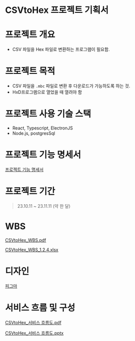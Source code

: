 # CSVtoHex 프로젝트 기획서

# 프로젝트 개요

- CSV 파일을 Hex 파일로 변환하는 프로그램이 필요함.

# 프로젝트 목적

- CSV 파일을 `.mbc` 파일로 변환 후 다운로드가 가능하도록 하는 것.
- HxD프로그램으로 열었을 때 열려야 함

# 프로젝트 사용 기술 스택

- React, Typescript, ElectronJS
- Node.js, postgresSql

# 프로젝트 기능 명세서

[프로젝트 기능 명세서](CSVtoHex%20%E1%84%91%E1%85%B3%E1%84%85%E1%85%A9%E1%84%8C%E1%85%A6%E1%86%A8%E1%84%90%E1%85%B3%20%E1%84%80%E1%85%B5%E1%84%92%E1%85%AC%E1%86%A8%E1%84%89%E1%85%A5%20e3a4f64d097449d5b24a27715aa75d20/%E1%84%91%E1%85%B3%E1%84%85%E1%85%A9%E1%84%8C%E1%85%A6%E1%86%A8%E1%84%90%E1%85%B3%20%E1%84%80%E1%85%B5%E1%84%82%E1%85%B3%E1%86%BC%20%E1%84%86%E1%85%A7%E1%86%BC%E1%84%89%E1%85%A6%E1%84%89%E1%85%A5%200c742073f0c44252b62982cfeed79a73.csv)

# 프로젝트 기간

> 23.10.11 ~ 23.11.11 (약 한 달)
> 

# WBS

[CSVtoHex_WBS.pdf](CSVtoHex%20%E1%84%91%E1%85%B3%E1%84%85%E1%85%A9%E1%84%8C%E1%85%A6%E1%86%A8%E1%84%90%E1%85%B3%20%E1%84%80%E1%85%B5%E1%84%92%E1%85%AC%E1%86%A8%E1%84%89%E1%85%A5%20e3a4f64d097449d5b24a27715aa75d20/CSVtoHex_WBS.pdf)

[CSVtoHex_WBS_1.2.4.xlsx](CSVtoHex%20%E1%84%91%E1%85%B3%E1%84%85%E1%85%A9%E1%84%8C%E1%85%A6%E1%86%A8%E1%84%90%E1%85%B3%20%E1%84%80%E1%85%B5%E1%84%92%E1%85%AC%E1%86%A8%E1%84%89%E1%85%A5%20e3a4f64d097449d5b24a27715aa75d20/CSVtoHex_WBS_1.2.4.xlsx)

# 디자인

[피그마](https://www.figma.com/file/EOrqJFr9uZLpMQGDjsSfwx/CSVtoHex?type=design&node-id=2%3A2&mode=design&t=Pqz4D2yjAICSxnK4-1)

# 서비스 흐름 및 구성

[CSVtoHex_서비스 흐름도.pdf](CSVtoHex%20%E1%84%91%E1%85%B3%E1%84%85%E1%85%A9%E1%84%8C%E1%85%A6%E1%86%A8%E1%84%90%E1%85%B3%20%E1%84%80%E1%85%B5%E1%84%92%E1%85%AC%E1%86%A8%E1%84%89%E1%85%A5%20e3a4f64d097449d5b24a27715aa75d20/CSVtoHex_%25EC%2584%259C%25EB%25B9%2584%25EC%258A%25A4_%25ED%259D%2590%25EB%25A6%2584%25EB%258F%2584.pdf)

[CSVtoHex_서비스 흐름도.pptx](CSVtoHex%20%E1%84%91%E1%85%B3%E1%84%85%E1%85%A9%E1%84%8C%E1%85%A6%E1%86%A8%E1%84%90%E1%85%B3%20%E1%84%80%E1%85%B5%E1%84%92%E1%85%AC%E1%86%A8%E1%84%89%E1%85%A5%20e3a4f64d097449d5b24a27715aa75d20/CSVtoHex_%25EC%2584%259C%25EB%25B9%2584%25EC%258A%25A4_%25ED%259D%2590%25EB%25A6%2584%25EB%258F%2584.pptx)